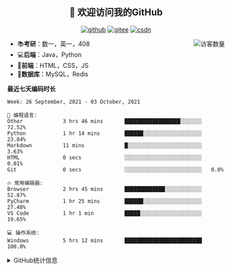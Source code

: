 <h2 align="center">👋 欢迎访问我的GitHub</h2>
<p align="center">
  <a href="https://github.com/eternidad33"><img src="https://img.shields.io/badge/GitHub-ff79c6" alt="github"></a>
  <a href="https://gitee.com/eternidad33"><img src="https://img.shields.io/badge/Gitee-fe7300" alt="gitee"></a>
  <a href="https://blog.csdn.net/qq_42907802"><img src="https://img.shields.io/badge/CSDN-cf000e" alt="csdn"></a>
</p>

<img align='right' src="https://profile-counter.glitch.me/eternidad33/count.svg" alt="访客数量"/>

- 📚**考研**：数一，英一，408
- 💻**后端**：Java，Python
- 📝**前端**：HTML，CSS，JS
- 💼**数据库**：MySQL，Redis

**最近七天编码时长**

<!--START_SECTION:waka-->
```text
Week: 26 September, 2021 - 03 October, 2021

💬 编程语言: 
Other             3 hrs 46 mins       ██████████████████░░░░░░░   72.52% 
Python            1 hr 14 mins        ██████░░░░░░░░░░░░░░░░░░░   23.84% 
Markdown          11 mins             █░░░░░░░░░░░░░░░░░░░░░░░░   3.63% 
HTML              0 secs              ░░░░░░░░░░░░░░░░░░░░░░░░░   0.01% 
Git               0 secs              ░░░░░░░░░░░░░░░░░░░░░░░░░   0.0%

🔥 常用编辑器: 
Browser           2 hrs 45 mins       █████████████░░░░░░░░░░░░   52.87% 
PyCharm           1 hr 25 mins        ██████░░░░░░░░░░░░░░░░░░░   27.48% 
VS Code           1 hr 1 min          █████░░░░░░░░░░░░░░░░░░░░   19.65%

💻 操作系统: 
Windows           5 hrs 12 mins       █████████████████████████   100.0%

```


<!--END_SECTION:waka-->

<details>
<summary>GitHub统计信息</summary>

<br/>

> 动态太少，不好意思展示
> 
> 下面的GitHub统计信息是来自于[github-readme-stats](https://github.com/anuraghazra/github-readme-stats)项目，里边有[中文文档](https://github.com/anuraghazra/github-readme-stats/blob/master/readme_cn.md)

<a href="https://github.com/eternidad33/eternidad33">
  <img align="center" src="https://github-readme-stats.anuraghazra1.vercel.app/api?username=eternidad33&show_icons=true" />
</a>
</details>


